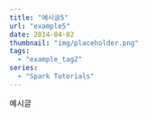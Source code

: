 ```yaml
---
title: "예시글5"
url: "example5"
date: 2014-04-02
thumbnail: "img/placeholder.png"
tags:
  - "example_tag2"
series:
  - "Spark Tutorials"
---
```


예시글